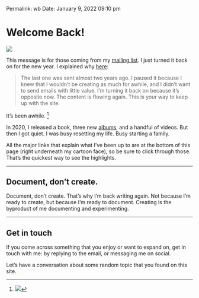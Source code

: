 
Permalink: wb
Date: January 9, 2022 09:10 pm

# Welcome Back!

![](https://images.unsplash.com/photo-1460467820054-c87ab43e9b59?ixlib=rb-1.2.1&q=80&fm=jpg&crop=entropy&cs=tinysrgb&dl=aaron-burden-AvqpdLRjABs-unsplash.jpg)

This message is for those coming from my [mailing list](mc). I just turned it back on for the new year. I explained why [here](mc):

> The last one was sent almost two years ago. I paused it because I knew that I wouldn’t be creating as much for awhile, and I didn’t want to send emails with little value. I’m turning it back on because it’s opposite now. The content is flowing again. This is your way to keep up with the site.

It’s been awhile. [^1]

In 2020, I released a book, three new [albums](music), and a handful of videos. But then I got quiet. I was busy resetting my life. Busy starting a family. 

All the major links that explain what I’ve been up to are at the bottom of this page (right underneath my cartoon face), so be sure to click through those. That’s the quickest way to see the highlights. 

---- 

## Document, don’t create.

Document, don’t create. That’s why I’m back writing again. Not because I’m ready to create, but because I’m ready to document. Creating is the byproduct of me documenting and experimenting.

---- 

## Get in touch

If you come across something that you enjoy or want to expand on, get in touch with me: by replying to the email, or messaging me on social. 

Let’s have a conversation about some random topic that you found on this site.

[^1]:	![](https://media.tenor.com/images/7ca520eaae0646e07f04d21a86792571/tenor.gif)